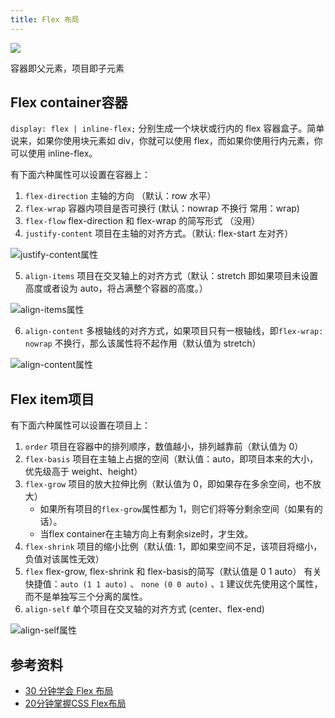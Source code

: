 ```yaml
---
title: Flex 布局
---
```



![](https://nevermore-picbed-1304219157.cos.ap-guangzhou.myqcloud.com/20220424174635.png)

容器即父元素，项目即子元素

## Flex container容器

`display: flex | inline-flex;` 分别生成一个块状或行内的 flex 容器盒子。简单说来，如果你使用块元素如 div，你就可以使用 flex，而如果你使用行内元素，你可以使用 inline-flex。

有下面六种属性可以设置在容器上：

1. `flex-direction` 主轴的方向 （默认：row 水平）
2. `flex-wrap` 容器内项目是否可换行 (默认：nowrap 不换行 常用：wrap)
3. `flex-flow` flex-direction 和 flex-wrap 的简写形式 （没用）
4. `justify-content` 项目在主轴的对齐方式。（默认: flex-start 左对齐）

![justify-content属性](https://nevermore-picbed-1304219157.cos.ap-guangzhou.myqcloud.com/20230119183329.png)

5. `align-items` 项目在交叉轴上的对齐方式（默认：stretch 即如果项目未设置高度或者设为 auto，将占满整个容器的高度。）

![align-items属性](https://nevermore-picbed-1304219157.cos.ap-guangzhou.myqcloud.com/20230119185222.png)

6. `align-content` 多根轴线的对齐方式，如果项目只有一根轴线，即`flex-wrap: nowrap` 不换行，那么该属性将不起作用（默认值为 stretch）

![align-content属性](https://nevermore-picbed-1304219157.cos.ap-guangzhou.myqcloud.com/20230119190026.png)

## Flex item项目

有下面六种属性可以设置在项目上：

1. `order` 项目在容器中的排列顺序，数值越小，排列越靠前（默认值为 0）
2. `flex-basis` 项目在主轴上占据的空间（默认值：auto，即项目本来的大小，优先级高于 weight、height）
3. `flex-grow` 项目的放大拉伸比例（默认值为 0，即如果存在多余空间，也不放大）
    - 如果所有项目的`flex-grow`属性都为 1，则它们将等分剩余空间（如果有的话）。
    - 当flex container在主轴方向上有剩余size时，才生效。
4. `flex-shrink` 项目的缩小比例（默认值: 1，即如果空间不足，该项目将缩小，负值对该属性无效）
5. `flex` flex-grow, flex-shrink 和 flex-basis的简写（默认值是 0 1 auto）
有关快捷值：`auto (1 1 auto)` 、 `none (0 0 auto)` 、`1`
建议优先使用这个属性，而不是单独写三个分离的属性。
6. `align-self` 单个项目在交叉轴的对齐方式 (center、flex-end)

![align-self属性](https://nevermore-picbed-1304219157.cos.ap-guangzhou.myqcloud.com/20230119205617.png)

## 参考资料

- [30 分钟学会 Flex 布局](https://zhuanlan.zhihu.com/p/25303493)
- [20分钟掌握CSS Flex布局](https://www.bilibili.com/video/BV1oK4y1j7pa?p=1&share_medium=iphone&share_plat=ios&share_source=COPY&share_tag=s_i&timestamp=1610808415&unique_k=jqCDwC)
